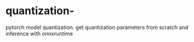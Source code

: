 # quantization-
pytorch model quantization. get quantization parameters from scratch and inference with onnxruntime
